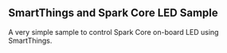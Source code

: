 SmartThings and Spark Core LED Sample
-------------------------------------

A very simple sample to control Spark Core on-board LED using SmartThings.